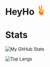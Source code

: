 # HeyHo <img src="https://github.com/nilsertle/nilsertle/blob/main/src/peace(1).png" width="30px">

# Stats

![My GitHub Stats](https://github-readme-stats.vercel.app/api?username=nilsertle&theme=github_dark&show_icons=true)

![Top Langs](https://github-readme-stats.vercel.app/api/top-langs/?username=nilsertle&hide=javascript,html)
